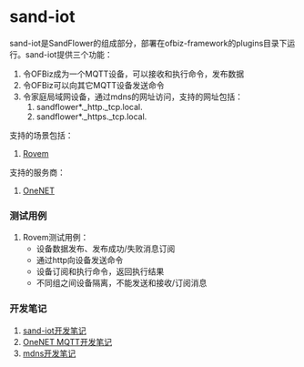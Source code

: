 # sand-iot

sand-iot是SandFlower的组成部分，部署在ofbiz-framework的plugins目录下运行。sand-iot提供三个功能：
1. 令OFBiz成为一个MQTT设备，可以接收和执行命令，发布数据
2. 令OFBiz可以向其它MQTT设备发送命令
3. 令家庭局域网设备，通过mdns的网址访问，支持的网址包括：
   1. sandflower*._http._tcp.local.
   2. sandflower*._https._tcp.local.

支持的场景包括：
1. [Rovem](https://github.com/langhua/flower-esp8266/tree/master/docs/zh/retail/rovem)

支持的服务商：
1. [OneNET](https://open.iot.10086.cn/)

### 测试用例
1. Rovem测试用例：
   * 设备数据发布、发布成功/失败消息订阅
   * 通过http向设备发送命令
   * 设备订阅和执行命令，返回执行结果
   * 不同组之间设备隔离，不能发送和接收/订阅消息

### 开发笔记
1. [sand-iot开发笔记](docs/zh/develop.md)
2. [OneNET MQTT开发笔记](docs/zh/onenet-dev.md)
3. [mdns开发笔记](docs/zh/mdns-dev.md)